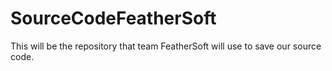 # SourceCodeFeatherSoft
This will be the repository that team FeatherSoft will use to save our source code.

